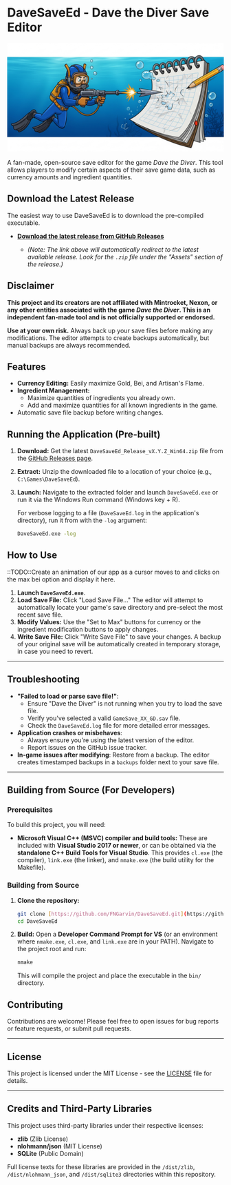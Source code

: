 # DaveSaveEd - Dave the Diver Save Editor

![DaveSaveEd Banner](images/davesaveed_banner.png)

A fan-made, open-source save editor for the game *Dave the Diver*. This tool allows players to modify certain aspects of their save game data, such as currency amounts and ingredient quantities.

## Download the Latest Release

The easiest way to use DaveSaveEd is to download the pre-compiled executable.

* **[Download the latest release from GitHub Releases](https://github.com/FNGarvin/DaveSaveEd/releases/latest)**

  * *(Note: The link above will automatically redirect to the latest available release. Look for the `.zip` file under the "Assets" section of the release.)*

## Disclaimer

**This project and its creators are not affiliated with Mintrocket, Nexon, or any other entities associated with the game _Dave the Diver_. This is an independent fan-made tool and is not officially supported or endorsed.**

**Use at your own risk.** Always back up your save files before making any modifications. The editor attempts to create backups automatically, but manual backups are always recommended.

## Features

* **Currency Editing:** Easily maximize Gold, Bei, and Artisan's Flame.
* **Ingredient Management:**
    * Maximize quantities of ingredients you already own.
    * Add and maximize quantities for all known ingredients in the game.
* Automatic save file backup before writing changes.

## Running the Application (Pre-built)

1.  **Download:** Get the latest `DaveSaveEd_Release_vX.Y.Z_Win64.zip` file from the [GitHub Releases page](https://github.com/FNGarvin/DaveSaveEd/releases/latest).
2.  **Extract:** Unzip the downloaded file to a location of your choice (e.g., `C:\Games\DaveSaveEd`).
3.  **Launch:** Navigate to the extracted folder and launch `DaveSaveEd.exe` or run it via the Windows Run command (Windows key + R).

    For verbose logging to a file (`DaveSaveEd.log` in the application's directory), run it from with the `-log` argument:
    ```bash
    DaveSaveEd.exe -log
    ```

## How to Use
::TODO::Create an animation of our app as a cursor moves to and clicks on the max bei option and display it here.
1.  **Launch `DaveSaveEd.exe`**.
2.  **Load Save File:** Click "Load Save File..." The editor will attempt to automatically locate your game's save directory and pre-select the most recent save file.
3.  **Modify Values:** Use the "Set to Max" buttons for currency or the ingredient modification buttons to apply changes.
4.  **Write Save File:** Click "Write Save File" to save your changes. A backup of your original save will be automatically created in temporary storage, in case you need to revert.

---

## Troubleshooting

* **"Failed to load or parse save file!"**:
    * Ensure "Dave the Diver" is not running when you try to load the save file.
    * Verify you've selected a valid `GameSave_XX_GD.sav` file.
    * Check the `DaveSaveEd.log` file for more detailed error messages.
* **Application crashes or misbehaves**:
    * Always ensure you're using the latest version of the editor.
    * Report issues on the GitHub issue tracker.
* **In-game issues after modifying**: Restore from a backup. The editor creates timestamped backups in a `backups` folder next to your save file.

---

## Building from Source (For Developers)

### Prerequisites

To build this project, you will need:

* **Microsoft Visual C++ (MSVC) compiler and build tools:** These are included with **Visual Studio 2017 or newer**, or can be obtained via the **standalone C++ Build Tools for Visual Studio**. This provides `cl.exe` (the compiler), `link.exe` (the linker), and `nmake.exe` (the build utility for the Makefile).

### Building from Source

1.  **Clone the repository:**
    ```bash
    git clone [https://github.com/FNGarvin/DaveSaveEd.git](https://github.com/FNGarvin/DaveSaveEd.git)
    cd DaveSaveEd
    ```
2.  **Build:**
    Open a **Developer Command Prompt for VS** (or an environment where `nmake.exe`, `cl.exe`, and `link.exe` are in your PATH). Navigate to the project root and run:
    ```bash
    nmake
    ```
    This will compile the project and place the executable in the `bin/` directory.

## Contributing

Contributions are welcome! Please feel free to open issues for bug reports or feature requests, or submit pull requests.

---

## License

This project is licensed under the MIT License - see the [LICENSE](LICENSE) file for details.

---

## Credits and Third-Party Libraries

This project uses third-party libraries under their respective licenses:

* **zlib** (Zlib License)
* **nlohmann/json** (MIT License)
* **SQLite** (Public Domain)

Full license texts for these libraries are provided in the `/dist/zlib`, `/dist/nlohmann_json`, and `/dist/sqlite3` directories within this repository.